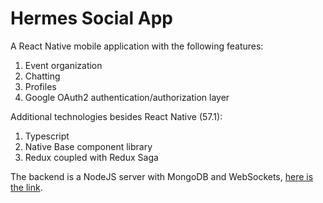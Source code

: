 # Hermes Social App

A React Native mobile application with the following features:
1. Event organization
2. Chatting
3. Profiles
4. Google OAuth2 authentication/authorization layer

Additional technologies besides React Native (57.1):
1. Typescript
2. Native Base component library
3. Redux coupled with Redux Saga

The backend is a NodeJS server with MongoDB and WebSockets, [here is the link](https://github.com/DanielCs1988/hermes-server).
